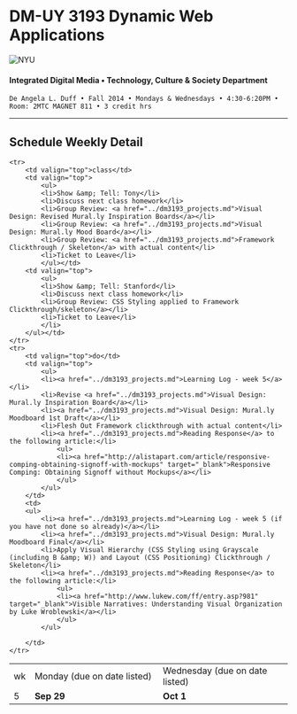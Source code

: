 # DM-UY 3193 Dynamic Web Applications

![NYU](http://ws2.polishedsolid.com/de/nyu_soe_logo.png)
#### Integrated Digital Media • Technology, Culture & Society Department

    De Angela L. Duff • Fall 2014 • Mondays & Wednesdays • 4:30-6:20PM • Room: 2MTC MAGNET 811 • 3 credit hrs

---

## Schedule Weekly Detail

<table>
<tr>
<td>wk</td>
<td>Monday (due on date listed)</td>
<td>Wednesday (due on date listed)</td>
</tr>
<!-- dates -->
    <tr>
        <td valign="top" width="4%">5</td>
        <td valign="top" width="48%"><strong>Sep 29</strong></td>
        <td valign="top" width="48%"><strong>Oct 1</strong></td>
    </tr>

    <tr>
        <td valign="top">class</td>
        <td valign="top">
            <ul>
            <li>Show &amp; Tell: Tony</li>
            <li>Discuss next class homework</li>
            <li>Group Review: <a href="../dm3193_projects.md">Visual Design: Revised Mural.ly Inspiration Boards</a></li>
            <li>Group Review: <a href="../dm3193_projects.md">Visual Design: Mural.ly Mood Board</a></li>
            <li>Group Review: <a href="../dm3193_projects.md">Framework Clickthrough / Skeleton</a> with actual content</li>
            <li>Ticket to Leave</li>
            </ul></td>
        <td valign="top">
            <ul>
            <li>Show &amp; Tell: Stanford</li>
            <li>Discuss next class homework</li>
            <li>Group Review: CSS Styling applied to Framework Clickthrough/skeleton</a></li>
            <li>Ticket to Leave</li>
            </li>
        </ul></td>
    </tr>
    <tr>
        <td valign="top">do</td>
        <td valign="top">
            <ul>
            <li><a href="../dm3193_projects.md">Learning Log - week 5</a></li>
            <li>Revise <a href="../dm3193_projects.md">Visual Design: Mural.ly Inspiration Board</a></li>
            <li><a href="../dm3193_projects.md">Visual Design: Mural.ly Moodboard 1st Draft</a></li>
            <li>Flesh Out Framework clickthrough with actual content</li>
            <li><a href="../dm3193_projects.md">Reading Response</a> to the following article:</li>
                <ul>
                <li><a href="http://alistapart.com/article/responsive-comping-obtaining-signoff-with-mockups" target="_blank">Responsive Comping: Obtaining Signoff without Mockups</a></li>
                </ul>
            </ul>
        </td>
        <td>
        <ul>
            <li><a href="../dm3193_projects.md">Learning Log - week 5 (if you have not done so already)</a></li>
            <li><a href="../dm3193_projects.md">Visual Design: Mural.ly Moodboard Final</a></li>
            <li>Apply Visual Hierarchy (CSS Styling using Grayscale (including B &amp; W)) and Layout (CSS Positioning) Clickthrough / Skeleton</li>
            <li><a href="../dm3193_projects.md">Reading Response</a> to the following article:</li>
                <ul>
                <li><a href="http://www.lukew.com/ff/entry.asp?981" target="_blank">Visible Narratives: Understanding Visual Organization by Luke Wroblewski</a></li>
                </ul>
            </ul>
            
        </td>
    </tr>

</table>